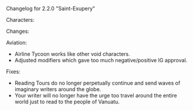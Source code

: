 Changelog for 2.2.0 "Saint-Exupery"

Characters:

Changes:

Aviation:
- Airline Tycoon works like other void characters.
- Adjusted modifiers which gave too much negative/positive IG approval.

Fixes:
- Reading Tours do no longer perpetually continue and send waves of imaginary writers around the globe.
- Your writer will no longer have the urge too travel around the entire world just to read to the people of Vanuatu.
